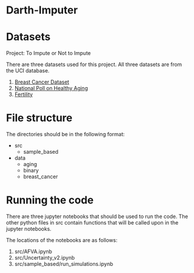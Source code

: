 # Darth-Imputer

<!-- Brain Data: CSV file containing the gene expression levels of 54676 genes (columns) from 130 samples (rows). There are 4 different types of brain cancer (plus healthy tissue) represented in this dataset (column "type"). More information about this dataset, as well as other file formats such as TAB and ARFF, data visualization, and classification and clustering benchmarks are freely available at the official CuMiDa website under the id GSE50161: http://sbcb.inf.ufrgs.br/cumida

Breast Data: CSV file containing the gene expression levels of 54676 genes (columns) from 151 samples (rows). There are 5 different types of breast cancer (plus healthy tissue) represented in this dataset (column "type"). More information about this dataset, as well as other file formats such as TAB and ARFF, data visualization, and classification and clustering benchmarks are freely available at the official CuMiDa website under the id GSE45827: http://sbcb.inf.ufrgs.br/cumida -->

# Datasets

Project: To Impute or Not to Impute

There are three datasets used for this project. All three datasets are from the UCI database.

1. [Breast Cancer Dataset](https://archive.ics.uci.edu/dataset/14/breast+cancer)
2. [National Poll on Healthy Aging](https://archive.ics.uci.edu/dataset/936/national+poll+on+healthy+aging+(npha))
3. [Fertility](https://archive.ics.uci.edu/dataset/244/fertility)

# File structure
The directories should be in the following format: 
- src
    - sample_based
- data
    - aging 
    - binary 
    - breast_cancer

# Running the code
There are three jupyter notebooks that should be used to run the code. The other python files in src contain
functions that will be called upon in the jupyter notebooks.

The locations of the notebooks are as follows:
1. src/AFVA.ipynb
2. src/Uncertainty_v2.ipynb
3. src/sample_based/run_simulations.ipynb